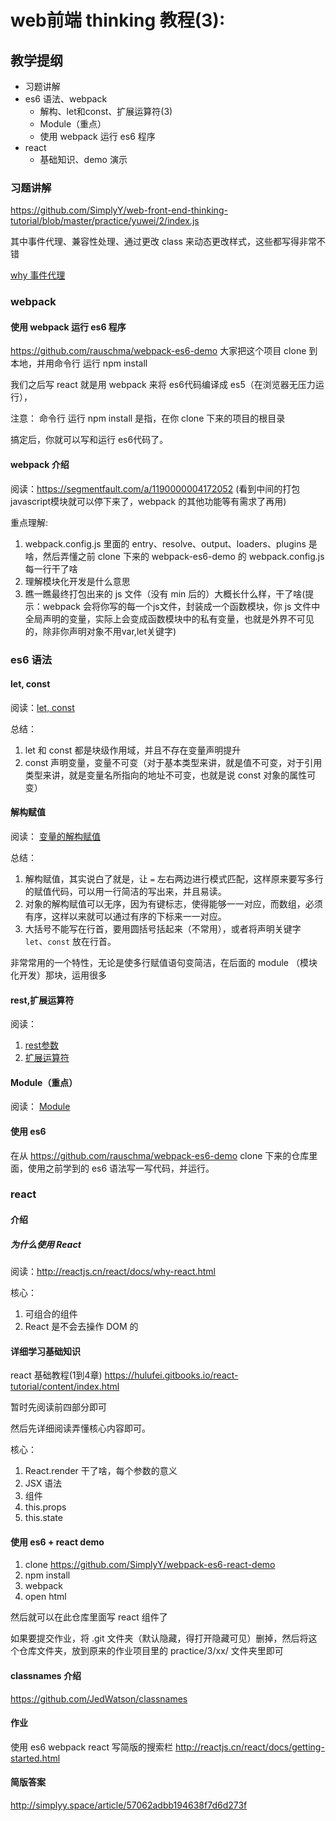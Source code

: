 # web前端 thinking 教程(3):
## 教学提纲
- 习题讲解
- es6 语法、webpack
    - 解构、let和const、扩展运算符(3)
    - Module（重点）
    - 使用 webpack 运行 es6 程序
- react
    - 基础知识、demo 演示

### 习题讲解

https://github.com/SimplyY/web-front-end-thinking-tutorial/blob/master/practice/yuwei/2/index.js

其中事件代理、兼容性处理、通过更改 class 来动态更改样式，这些都写得非常不错

[why 事件代理](https://github.com/abell123456/communicate#题目4使用原生js实现事件代理)

### webpack
#### 使用 webpack 运行 es6 程序
https://github.com/rauschma/webpack-es6-demo 大家把这个项目 clone 到本地，并用命令行 运行 npm install

我们之后写 react 就是用 webpack 来将 es6代码编译成 es5（在浏览器无压力运行），

注意： 命令行 运行 npm install  是指，在你 clone 下来的项目的根目录

搞定后，你就可以写和运行 es6代码了。

#### webpack 介绍
阅读：https://segmentfault.com/a/1190000004172052  (看到中间的打包javascript模块就可以停下来了，webpack 的其他功能等有需求了再用)

重点理解:
1. webpack.config.js 里面的 entry、resolve、output、loaders、plugins 是啥，然后弄懂之前 clone 下来的 webpack-es6-demo 的 webpack.config.js 每一行干了啥
2. 理解模块化开发是什么意思
3. 瞧一瞧最终打包出来的 js 文件（没有 min 后的）大概长什么样，干了啥(提示：webpack 会将你写的每一个js文件，封装成一个函数模块，你 js 文件中全局声明的变量，实际上会变成函数模块中的私有变量，也就是外界不可见的，除非你声明对象不用var,let关键字)

### es6 语法
#### let, const

阅读：[let, const](http://simplyy.space/article/56c2d71f6ba384e02299f9aa#let和const命令)

总结：
1. let 和 const 都是块级作用域，并且不存在变量声明提升
2. const 声明变量，变量不可变（对于基本类型来讲，就是值不可变，对于引用类型来讲，就是变量名所指向的地址不可变，也就是说 const 对象的属性可变）

#### 解构赋值
阅读： [变量的解构赋值](http://simplyy.space/article/56c2d71f6ba384e02299f9aa#变量的解构赋值)

总结：
1. 解构赋值，其实说白了就是，让 `=` 左右两边进行模式匹配，这样原来要写多行的赋值代码，可以用一行简洁的写出来，并且易读。
2. 对象的解构赋值可以无序，因为有键标志，使得能够一一对应，而数组，必须有序，这样以来就可以通过有序的下标来一一对应。
3. 大括号不能写在行首，要用圆括号括起来（不常用），或者将声明关键字 `let`、`const` 放在行首。

非常常用的一个特性，无论是使多行赋值语句变简洁，在后面的 module （模块化开发）那块，运用很多

#### rest,扩展运算符
阅读：
1. [rest参数](http://simplyy.space/article/56c2d71f6ba384e02299f9ab#rest参数)
2. [扩展运算符](http://simplyy.space/article/56c2d71f6ba384e02299f9ab#扩展运算符)

#### Module（重点）
阅读：
[Module](http://simplyy.space/article/56c2d71f6ba384e02299f9ae#Module)

#### 使用 es6
在从 https://github.com/rauschma/webpack-es6-demo  clone 下来的仓库里面，使用之前学到的 es6 语法写一写代码，并运行。

### react
#### 介绍
##### 为什么使用 React
阅读：http://reactjs.cn/react/docs/why-react.html

核心：
1. 可组合的组件
2. React 是不会去操作 DOM 的

#### 详细学习基础知识
react 基础教程(1到4章) https://hulufei.gitbooks.io/react-tutorial/content/index.html

暂时先阅读前四部分即可

然后先详细阅读弄懂核心内容即可。

核心：
1. React.render 干了啥，每个参数的意义
2. JSX 语法
3. 组件
4. this.props
5. this.state


#### 使用 es6 + react demo
1. clone https://github.com/SimplyY/webpack-es6-react-demo
2. npm install
3. webpack
4. open html

然后就可以在此仓库里面写 react 组件了

如果要提交作业，将 .git 文件夹（默认隐藏，得打开隐藏可见）删掉，然后将这个仓库文件夹，放到原来的作业项目里的 practice/3/xx/ 文件夹里即可

#### classnames 介绍
https://github.com/JedWatson/classnames

#### 作业
使用 es6 webpack react 写简版的搜索栏
http://reactjs.cn/react/docs/getting-started.html

#### 简版答案
http://simplyy.space/article/57062adbb194638f7d6d273f
